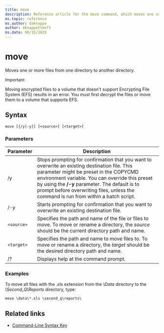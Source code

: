 ```yaml
---
title: move
description: Reference article for the move command, which moves one or more files from one directory to another directory.
ms.topic: reference
ms.author: daknappe
author: dknappettmsft
ms.date: 08/15/2025
---
```


# move

Moves one or more files from one directory to another directory.

> [!IMPORTANT]
> Moving encrypted files to a volume that doesn't support Encrypting File System (EFS) results in an error. You must first decrypt the files or move them to a volume that supports EFS.

## Syntax

```
move [{/y|-y}] [<source>] [<target>]
```

### Parameters

| Parameter | Description |
| --------- | ----------- |
| /y | Stops prompting for confirmation that you want to overwrite an existing destination file. This parameter might be preset in the COPYCMD environment variable. You can override this preset by using the **/-y** parameter. The default is to prompt before overwriting files, unless the command is run from within a batch script. |
| /-y | Starts prompting for confirmation that you want to overwrite an existing destination file. |
| `<source>` | Specifies the path and name of the file or files to move. To move or rename a directory, the *source* should be the current directory path and name. |
| `<target>` | Specifies the path and name to move files to. To move or rename a directory, the *target* should be the desired directory path and name. |
| /? | Displays help at the command prompt. |

### Examples

To move all files with the .xls extension from the *\Data* directory to the *\Second_Q\Reports* directory, type:

```
move \data\*.xls \second_q\reports\
```

## Related links

- [Command-Line Syntax Key](command-line-syntax-key.md)

